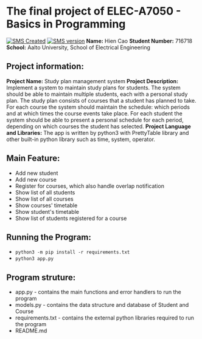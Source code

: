 # The final project of ELEC-A7050 - Basics in Programming 

[![SMS Created](https://img.shields.io/badge/Created-December%202018-brightgreen.svg)](#)
[![SMS version](https://img.shields.io/badge/Python-3-blue.svg)](#)
**Name:** Hien Cao
**Student Number:** 716718
**School:** Aalto University, School of Electrical Engineering

## Project information:

**Project Name:** Study plan management system
**Project Description:** Implement a system to maintain study plans for students. The system should be able to maintain multiple students, each with a personal study plan. The study plan consists of courses that a student has planned to take. For each course the system should maintain the schedule: which periods and at which times the course events take place. For each student the system should be able to present a personal schedule for each period, depending on which courses the student has selected.
**Project Language and Libraries:** The app is written by python3 with PrettyTable library and other built-in python library such as time, system, operator.

## Main Feature:
* Add new student
* Add new course
* Register for courses, which also handle overlap notification
* Show list of all students
* Show list of all courses
* Show courses' timetable
* Show student's timetable
* Show list of students registered for a course

## Running the Program:
* `python3 -m pip install -r requirements.txt`
* `python3 app.py`

## Program struture:
* app.py - contains the main functions and error handlers to run the program
* models.py - contains the data structure and database of Student and Course
* requirements.txt - contains the external python libraries required to run the program
* README.md






